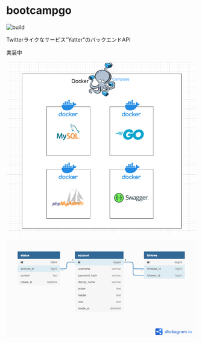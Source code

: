 # bootcampgo
![build](https://github.com/risudo/bootcampgo/actions/workflows/test.yml/badge.svg)

Twitterライクなサービス"Yatter"のバックエンドAPI

実装中

![system_configuration](doc/system_configuration.png)

![entity-relationship-diagram](doc/entity-relationship-diagram.png)
